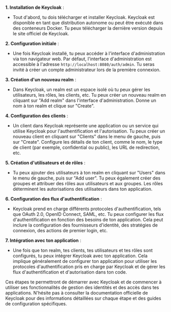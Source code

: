 
**1. Installation de Keycloak** :
   - Tout d'abord, tu dois télécharger et installer Keycloak. Keycloak est disponible en tant que distribution autonome ou peut être exécuté dans des conteneurs Docker. Tu peux télécharger la dernière version depuis le site officiel de Keycloak.

**2. Configuration initiale** :
   - Une fois Keycloak installé, tu peux accéder à l'interface d'administration via ton navigateur web. Par défaut, l'interface d'administration est accessible à l'adresse `http://localhost:8080/auth/admin`. Tu seras invité à créer un compte administrateur lors de la première connexion.

**3. Création d'un nouveau realm** :
   - Dans Keycloak, un realm est un espace isolé où tu peux gérer les utilisateurs, les rôles, les clients, etc. Tu peux créer un nouveau realm en cliquant sur "Add realm" dans l'interface d'administration. Donne un nom à ton realm et clique sur "Create".

**4. Configuration des clients** :
   - Un client dans Keycloak représente une application ou un service qui utilise Keycloak pour l'authentification et l'autorisation. Tu peux créer un nouveau client en cliquant sur "Clients" dans le menu de gauche, puis sur "Create". Configure les détails de ton client, comme le nom, le type de client (par exemple, confidential ou public), les URL de redirection, etc.

**5. Création d'utilisateurs et de rôles** :
   - Tu peux ajouter des utilisateurs à ton realm en cliquant sur "Users" dans le menu de gauche, puis sur "Add user". Tu peux également créer des groupes et attribuer des rôles aux utilisateurs et aux groupes. Les rôles déterminent les autorisations des utilisateurs dans ton application.

**6. Configuration des flux d'authentification** :
   - Keycloak prend en charge différents protocoles d'authentification, tels que OAuth 2.0, OpenID Connect, SAML, etc. Tu peux configurer les flux d'authentification en fonction des besoins de ton application. Cela peut inclure la configuration des fournisseurs d'identité, des stratégies de connexion, des actions de premier login, etc.

**7. Intégration avec ton application** :
   - Une fois que ton realm, tes clients, tes utilisateurs et tes rôles sont configurés, tu peux intégrer Keycloak avec ton application. Cela implique généralement de configurer ton application pour utiliser les protocoles d'authentification pris en charge par Keycloak et de gérer les flux d'authentification et d'autorisation dans ton code.

Ces étapes te permettront de démarrer avec Keycloak et de commencer à utiliser ses fonctionnalités de gestion des identités et des accès dans tes applications. N'hésite pas à consulter la documentation officielle de Keycloak pour des informations détaillées sur chaque étape et des guides de configuration spécifiques.